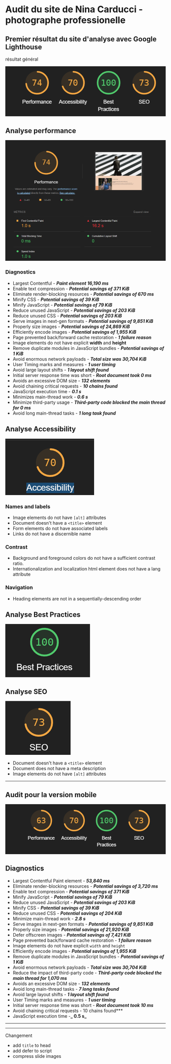 # Audit du site de Nina Carducci - photographe professionelle

## Premier résultat du site d'analyse avec Google Lighthouse

résultat général

![alt text](image.png)

## Analyse performance

![alt text](image-1.png)

### Diagnostics

- Largest Contentful - **_Paint element 16,190 ms_**
- Enable text compression - **_Potential savings of 371 KiB_**
- Eliminate render-blocking resources - **_Potential savings of 670 ms_**
- Minify CSS - **_Potential savings of 39 KiB_**
- Minify JavaScript - **_Potential savings of 79 KiB_**
- Reduce unused JavaScript - **_Potential savings of 203 KiB_**
- Reduce unused CSS - **_Potential savings of 203 KiB_**
- Serve images in next-gen formats - **_Potential savings of 9,851 KiB_**
- Properly size images - **_Potential savings of 24,869 KiB_**
- Efficiently encode images - **_Potential savings of 1,955 KiB_**
- Page prevented back/forward cache restoration - **_1 failure reason_**
- Image elements do not have explicit **width** and **height**
- Remove duplicate modules in JavaScript bundles - **_Potential savings of 1 KiB_**
- Avoid enormous network payloads - **_Total size was 30,704 KiB_**
- User Timing marks and measures - **_1 user timing_**
- Avoid large layout shifts - **_1 layout shift found_**
- Initial server response time was short - **_Root document took 0 ms_**
- Avoids an excessive DOM size - **_132 elements_**
- Avoid chaining critical requests - **_10 chains found_**
- JavaScript execution time - **_0.1 s_**
- Minimizes main-thread work - **_0.6 s_**
- Minimize third-party usage - **_Third-party code blocked the main thread for 0 ms_**
- Avoid long main-thread tasks - **_1 long task found_**

## Analyse Accessibility

![alt text](image-2.png)

### Names and labels

- Image elements do not have `[alt]` attributes
- Document doesn't have a `<title>` element
- Form elements do not have associated labels
- Links do not have a discernible name

### Contrast

- Background and foreground colors do not have a sufficient contrast ratio.
- Internationalization and localization html element does not have a lang attribute

### Navigation

- Heading elements are not in a sequentially-descending order

## Analyse Best Practices

![alt text](image-3.png)

## Analyse SEO

![alt text](image-4.png)

- Document doesn't have a `<title>` element
- Document does not have a meta description
- Image elements do not have `[alt]` attributes

---

## Audit pour la version mobile

![alt text](image-5.png)

## Diagnostics

- Largest Contentful Paint element - **_53,840 ms_**
- Eliminate render-blocking resources - **_Potential savings of 3,720 ms_**
- Enable text compression - **_Potential savings of 371 KiB_**
- Minify JavaScript - **_Potential savings of 79 KiB_**
- Reduce unused JavaScript - **_Potential savings of 203 KiB_**
- Minify CSS - **_Potential savings of 39 KiB_**
- Reduce unused CSS - **_Potential savings of 204 KiB_**
- Minimize main-thread work - **_2.8 s_**
- Serve images in next-gen formats - **_Potential savings of 9,851 KiB_**
- Properly size images - **_Potential savings of 21,920 KiB_**
- Defer offscreen images - **_Potential savings of 7,421 KiB_**
- Page prevented back/forward cache restoration - **_1 failure reason_**
- Image elements do not have explicit `width` and `height`
- Efficiently encode images - **_Potential savings of 1,955 KiB_**
- Remove duplicate modules in JavaScript bundles - **_Potential savings of 1 KiB_**
- Avoid enormous network payloads - **_Total size was 30,704 KiB_**
- Reduce the impact of third-party code - **_Third-party code blocked the main thread for 1,070 ms_**
- Avoids an excessive DOM size - **_132 elements_**
- Avoid long main-thread tasks - **_7 long tasks found_**
- Avoid large layout shifts - **_1 layout shift found_**
- User Timing marks and measures - **_1 user timing_**
- Initial server response time was short - **_Root document took 10 ms_**
- Avoid chaining critical requests - 10 chains found\*\*\*
- JavaScript execution time -**_ 0.5 s_**



---


---

Changement

* add `title` to head
* add defer to script
* compress slide images